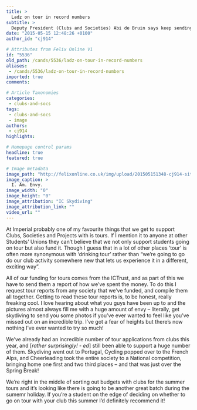 ```yaml
---
title: >
  Ladz on tour in record numbers
subtitle: >
  Deputy President (Clubs and Societies) Abi de Bruin says keep sending in those requests!
date: "2015-05-15 12:48:26 +0100"
author_id: "cj914"

# Attributes from Felix Online V1
id: "5536"
old_path: /cands/5536/ladz-on-tour-in-record-numbers
aliases:
 - /cands/5536/ladz-on-tour-in-record-numbers
imported: true
comments:

# Article Taxonomies
categories:
 - clubs-and-socs
tags:
 - clubs-and-socs
 - image
authors:
 - cj914
highlights:

# Homepage control params
headline: true
featured: true

# Image metadata
image_path: "http://felixonline.co.uk/img/upload/201505151348-cj914-sitttingingng.png"
image_caption: >
  I. Am. Envy.
image_width: "0"
image_height: "0"
image_attribution: "IC Skydiving"
image_attribution_link: ""
video_url: ""
---
```


At Imperial probably one of my favourite things that we get to support Clubs, Societies and Projects with is tours. If I mention it to anyone at other Students’ Unions they can’t believe that we not only support students going on tour but also fund it. Though I guess that in a lot of other places ‘tour’ is often more synonymous with ‘drinking tour’ rather than “we’re going to go do our club activity somewhere new that lets us experience it in a different, exciting way”.

All of our funding for tours comes from the ICTrust, and as part of this we have to send them a report of how we’ve spent the money. To do this I request tour reports from any society that we’ve funded, and compile them all together. Getting to read these tour reports is, to be honest, really freaking cool. I love hearing about what you guys have been up to and the pictures almost always fill me with a huge amount of envy – literally, get skydiving to send you some photos if you’ve ever wanted to feel like you’ve missed out on an incredible trip. I’ve got a fear of heights but there’s now nothing I’ve ever wanted to try so much!

We’ve already had an incredible number of tour applications from clubs this year, and [_rather surprisingly! - ed_] still been able to support a huge number of them. Skydiving went out to Portugal, Cycling popped over to the French Alps, and Cheerleading took the entire society to a National competition, bringing home one first and two third places – and that was just over the Spring Break!

We’re right in the middle of sorting out budgets with clubs for the summer tours and it’s looking like there is going to be another great batch during the sumemr holiday. If you’re a student on the edge of deciding on whether to go on tour with your club this summer I’d definitely recommend it!
